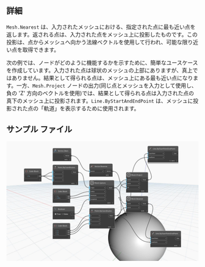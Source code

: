 ## 詳細
`Mesh.Nearest` は、入力されたメッシュにおける、指定された点に最も近い点を返します。返される点は、入力された点をメッシュ上に投影したものです。この投影は、点からメッシュへ向かう法線ベクトルを使用して行われ、可能な限り近い点を取得できます。

次の例では、ノードがどのように機能するかを示すために、簡単なユースケースを作成しています。入力された点は球状のメッシュの上部にありますが、真上ではありません。結果として得られる点は、メッシュ上にある最も近い点になります。一方、`Mesh.Project` ノードの出力(同じ点とメッシュを入力として使用し、負の 'Z' 方向のベクトルを使用)では、結果として得られる点は入力された点の真下のメッシュ上に投影されます。`Line.ByStartAndEndPoint` は、メッシュに投影された点の「軌道」を表示するために使用されます。

## サンプル ファイル

![Example](./Autodesk.DesignScript.Geometry.Mesh.Nearest_img.jpg)

